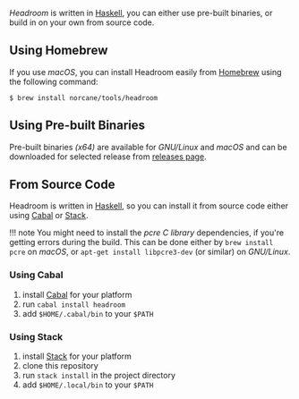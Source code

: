 _Headroom_ is written in [Haskell][web:haskell], you can either use pre-built binaries, or build in on your own from source code.

## Using Homebrew
If you use _macOS_, you can install Headroom easily from [Homebrew][web:homebrew] using the following command:

```
$ brew install norcane/tools/headroom
```

## Using Pre-built Binaries
Pre-built binaries _(x64)_ are available for _GNU/Linux_ and _macOS_ and can be downloaded for selected release from [releases page][meta:releases].

## From Source Code
Headroom is written in [Haskell][web:haskell], so you can install it from source code either using [Cabal][web:cabal] or [Stack][web:stack].

!!! note
    You might need to install the _pcre C library_ dependencies, if you're getting errors during the build. This can be done either by `brew install pcre` on _macOS_, or `apt-get install libpcre3-dev` (or similar) on _GNU/Linux_.

### Using Cabal
1. install [Cabal][web:cabal] for your platform
1. run `cabal install headroom`
1. add `$HOME/.cabal/bin` to your `$PATH`

### Using Stack
1. install [Stack][web:stack] for your platform
1. clone this repository
1. run `stack install` in the project directory
1. add `$HOME/.local/bin` to your `$PATH`


[meta:releases]: https://github.com/vaclavsvejcar/headroom/releases
[web:cabal]: https://www.haskell.org/cabal/
[web:haskell]: https://haskell.org
[web:homebrew]: https://brew.sh
[web:stack]: https://www.haskellstack.org
